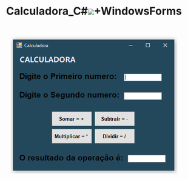 
<h1 align="center">
    Calculadora_C#<img src="https://img.icons8.com/ios-filled/40/8E44AD/c-sharp-logo.png">+WindowsForms
</h1>
<br>
<p align="center">
    <img src="https://github.com/RenanSN/Calculadoras/blob/master/Calculadora_C%23%2BWindowsForms/capa.PNG"><br>
</p>
